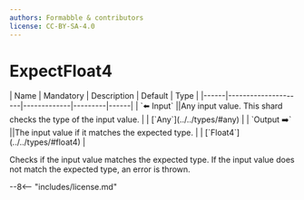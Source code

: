 ```yaml
---
authors: Formabble & contributors
license: CC-BY-SA-4.0
---
```



# ExpectFloat4

<div class="sh-parameters" markdown="1">
| Name | Mandatory | Description | Default | Type |
|------|---------------------|-------------|---------|------|
| `⬅️ Input` ||Any input value. This shard checks the type of the input value. | | [`Any`](../../types/#any) |
| `Output ➡️` ||The input value if it matches the expected type. | | [`Float4`](../../types/#float4) |

</div>

Checks if the input value matches the expected type. If the input value does not match the expected type, an error is thrown.

--8<-- "includes/license.md"

